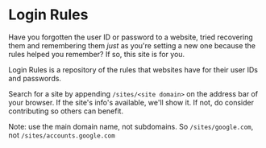 Login Rules
===

Have you forgotten the user ID or password to a website, tried recovering them and remembering them *just* as you're setting a new one because the rules helped you remember? If so, this site is for you.

Login Rules is a repository of the rules that websites have for their user IDs and passwords. 

Search for a site by appending `/sites/<site domain>` on the address bar of your browser. If the site's info's available, we'll show it. If not, do consider contributing so others can benefit.

Note: use the main domain name, not subdomains. So `/sites/google.com`, not `/sites/accounts.google.com`
